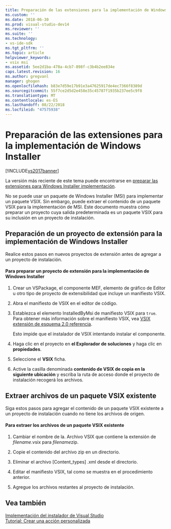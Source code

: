 ```yaml
---
title: Preparación de las extensiones para la implementación de Windows Installer | Microsoft Docs
ms.custom: ''
ms.date: 2018-06-30
ms.prod: visual-studio-dev14
ms.reviewer: ''
ms.suite: ''
ms.technology:
- vs-ide-sdk
ms.tgt_pltfrm: ''
ms.topic: article
helpviewer_keywords:
- vsix msi
ms.assetid: 5ee2d1ba-478a-4cb7-898f-c3b4b2ee834e
caps.latest.revision: 16
ms.author: gregvanl
manager: ghogen
ms.openlocfilehash: b83e7d59e17b91e3a47625917de4ec7366f8389d
ms.sourcegitcommit: 55f7ce2d5d2e458e35c45787f1935b237ee5c9f8
ms.translationtype: MT
ms.contentlocale: es-ES
ms.lasthandoff: 08/22/2018
ms.locfileid: "47575938"
---
```

# <a name="preparing-extensions-for-windows-installer-deployment"></a>Preparación de las extensiones para la implementación de Windows Installer
[!INCLUDE[vs2017banner](../includes/vs2017banner.md)]

La versión más reciente de este tema puede encontrarse en [preparar las extensiones para Windows Installer implementación](https://docs.microsoft.com/visualstudio/extensibility/preparing-extensions-for-windows-installer-deployment).  
  
No se puede usar un paquete de Windows Installer (MSI) para implementar un paquete VSIX. Sin embargo, puede extraer el contenido de un paquete VSIX para la implementación de MSI. Este documento muestra cómo preparar un proyecto cuya salida predeterminada es un paquete VSIX para su inclusión en un proyecto de instalación.  
  
## <a name="preparing-an-extension-project-for-windows-installer-deployment"></a>Preparación de un proyecto de extensión para la implementación de Windows Installer  
 Realice estos pasos en nuevos proyectos de extensión antes de agregar a un proyecto de instalación.  
  
#### <a name="to-prepare-an-extension-project-for-windows-installer-deployment"></a>Para preparar un proyecto de extensión para la implementación de Windows Installer  
  
1.  Crear un VSPackage, el componente MEF, elemento de gráfico de Editor u otro tipo de proyecto de extensibilidad que incluye un manifiesto VSIX.  
  
2.  Abra el manifiesto de VSIX en el editor de código.  
  
3.  Establezca el elemento InstalledByMsi de manifiesto VSIX para `true`. Para obtener más información sobre el manifiesto VSIX, vea [VSIX extensión de esquema 2.0 referencia](../extensibility/vsix-extension-schema-2-0-reference.md).  
  
     Esto impide que el instalador de VSIX intentando instalar el componente.  
  
4.  Haga clic en el proyecto en **el Explorador de soluciones** y haga clic en **propiedades**.  
  
5.  Seleccione el **VSIX** ficha.  
  
6.  Active la casilla denominada **contenido de VSIX de copia en la siguiente ubicación** y escriba la ruta de acceso donde el proyecto de instalación recogerá los archivos.  
  
## <a name="extracting-files-from-an-existing-vsix-package"></a>Extraer archivos de un paquete VSIX existente  
 Siga estos pasos para agregar el contenido de un paquete VSIX existente a un proyecto de instalación cuando no tiene los archivos de origen.  
  
#### <a name="to-extract-files-from-an-existing-vsix-package"></a>Para extraer los archivos de un paquete VSIX existente  
  
1.  Cambiar el nombre de la. Archivo VSIX que contiene la extensión de *filename*.vsix para *filename*zip.  
  
2.  Copie el contenido del archivo zip en un directorio.  
  
3.  Eliminar el archivo [Content_types] .xml desde el directorio.  
  
4.  Editar el manifiesto VSIX, tal como se muestra en el procedimiento anterior.  
  
5.  Agregue los archivos restantes al proyecto de instalación.  
  
## <a name="see-also"></a>Vea también  
 [Implementación del instalador de Visual Studio](http://msdn.microsoft.com/en-us/121be21b-b916-43e2-8f10-8b080516d2a0)   
 [Tutorial: Crear una acción personalizada](http://msdn.microsoft.com/en-us/4bd4b63a-2b91-431e-839c-5752443f0eaf)

